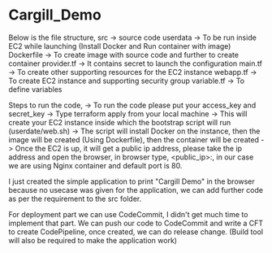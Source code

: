 # Cargill_Demo

Below is the file structure,
src -> source code
userdata -> To be run inside EC2 while launching (Install Docker and Run container with image)
Dockerfile -> To create image with source code and further to create container
provider.tf -> It contains secret to launch the configuration
main.tf -> To create other supporting resources for the EC2 instance
webapp.tf -> To create EC2 instance and supporting security group
variable.tf -> To define variables 


Steps to run the code,
-> To run the code please put your access_key and secret_key 
-> Type terraform apply from your local machine
-> This will create your EC2 instance inside which the bootstrap script will run (userdate/web.sh)
-> The script will install Docker on the instance, then the image will be created (Using Dockerfile), then the container will be created
-> Once the EC2 is up, it will get a public ip address, please take the ip address and open the browser, in browser type,
<public_ip>:<port>, in our case we are using Nginx container and default port is 80.

I just created the simple application to print "Cargill Demo" in the browser because no usecase was given for the application, we can add further code as per the requirement to the src folder.

For deployment part we can use CodeCommit, I didn't get much time to implement that part. 
We can push our code to CodeCommit and write a CFT to create CodePipeline, once created, we can do release change. (Build tool will also be required to make the application work)

